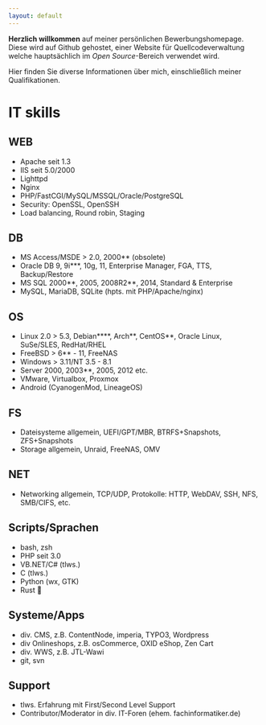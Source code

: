 ```yaml
---
layout: default
---
```


**Herzlich willkommen** auf meiner persönlichen Bewerbungshomepage. Diese wird auf Github gehostet, einer Website für Quellcodeverwaltung welche hauptsächlich im _Open Source_-Bereich verwendet wird.

Hier finden Sie diverse Informationen über mich, einschließlich meiner Qualifikationen.

# IT skills

## WEB

*   Apache seit 1.3
*   IIS seit 5.0/2000
*   Lighttpd
*   Nginx
*   PHP/FastCGI/MySQL/MSSQL/Oracle/PostgreSQL
*   Security: OpenSSL, OpenSSH
*   Load balancing, Round robin, Staging

## DB

*   MS Access/MSDE > 2.0, 2000\*\* (obsolete)
*   Oracle DB 9, 9i\*\*\*, 10g, 11, Enterprise Manager, FGA, TTS, Backup/Restore
*   MS SQL 2000\*\*, 2005, 2008R2\*\*, 2014, Standard & Enterprise
*   MySQL, MariaDB, SQLite (hpts. mit PHP/Apache/nginx)

## OS

* Linux 2.0 > 5.3, Debian\*\*\*\*, Arch\*\*, CentOS\*\*, Oracle Linux, SuSe/SLES, RedHat/RHEL
* FreeBSD > 6\*\* - 11, FreeNAS
* Windows > 3.11/NT 3.5 - 8.1
* Server 2000, 2003\*\*, 2005, 2012 etc.
* VMware, Virtualbox, Proxmox
* Android (CyanogenMod, LineageOS)

## FS

* Dateisysteme allgemein, UEFI/GPT/MBR, BTRFS+Snapshots, ZFS+Snapshots
* Storage allgemein, Unraid, FreeNAS, OMV

## NET

* Networking allgemein, TCP/UDP, Protokolle: HTTP, WebDAV, SSH, NFS, SMB/CIFS, etc.

## Scripts/Sprachen

* bash, zsh
* PHP seit 3.0
* VB.NET/C# (tlws.)
* C (tlws.)
* Python (wx, GTK)
* Rust &#128118;

## Systeme/Apps

* div. CMS, z.B. ContentNode, imperia, TYPO3, Wordpress
* div Onlineshops, z.B. osCommerce, OXID eShop, Zen Cart
* div. WWS, z.B. JTL-Wawi
* git, svn

## Support

* tlws. Erfahrung mit First/Second Level Support
* Contributor/Moderator in div. IT-Foren (ehem. fachinformatiker.de)
